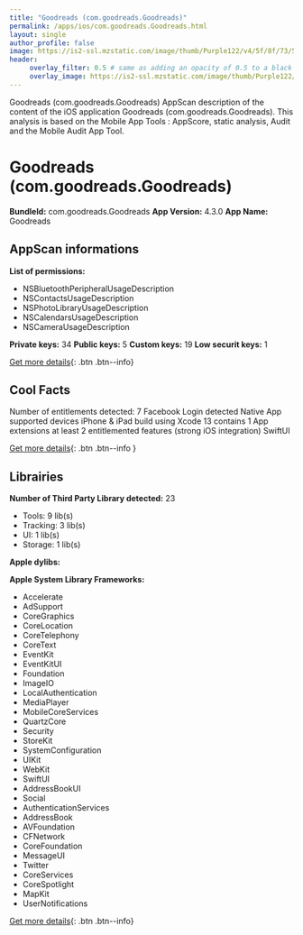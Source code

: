 ```yaml
---
title: "Goodreads (com.goodreads.Goodreads)"
permalink: /apps/ios/com.goodreads.Goodreads.html
layout: single
author_profile: false
image: https://is2-ssl.mzstatic.com/image/thumb/Purple122/v4/5f/8f/73/5f8f731e-3fd8-bace-cee6-872772fd3495/AppIcon-1x_U007emarketing-0-7-0-85-220.png/512x512bb.jpg
header: 
     overlay_filter: 0.5 # same as adding an opacity of 0.5 to a black background
     overlay_image: https://is2-ssl.mzstatic.com/image/thumb/Purple122/v4/5f/8f/73/5f8f731e-3fd8-bace-cee6-872772fd3495/AppIcon-1x_U007emarketing-0-7-0-85-220.png/512x512bb.jpg
---
```

Goodreads (com.goodreads.Goodreads) AppScan description of the content of the iOS application Goodreads (com.goodreads.Goodreads). This analysis is based on the Mobile App Tools : AppScore, static analysis, Audit and the Mobile Audit App Tool.

# Goodreads (com.goodreads.Goodreads)

**BundleId:** com.goodreads.Goodreads
**App Version:** 4.3.0
**App Name:** Goodreads


## AppScan informations 

**List of permissions:** 
- NSBluetoothPeripheralUsageDescription
- NSContactsUsageDescription
- NSPhotoLibraryUsageDescription
- NSCalendarsUsageDescription
- NSCameraUsageDescription
  
  
**Private keys:** 34
**Public keys:** 5
**Custom keys:** 19
**Low securit keys:** 1
  
[Get more details](/pricing.html){: .btn .btn--info}

## Cool Facts

Number of entitlements detected: 7
Facebook Login detected
Native App
supported devices iPhone & iPad
build using Xcode 13
contains 1 App extensions
at least 2 entitlemented features (strong iOS integration)
SwiftUI
  
[Get more details](/pricing.html){: .btn .btn--info }

## Librairies 
**Number of Third Party Library detected:** 23
- Tools: 9 lib(s)
- Tracking: 3 lib(s)
- UI: 1 lib(s)
- Storage: 1 lib(s)


**Apple dylibs:**


**Apple System Library Frameworks:**
- Accelerate
- AdSupport
- CoreGraphics
- CoreLocation
- CoreTelephony
- CoreText
- EventKit
- EventKitUI
- Foundation
- ImageIO
- LocalAuthentication
- MediaPlayer
- MobileCoreServices
- QuartzCore
- Security
- StoreKit
- SystemConfiguration
- UIKit
- WebKit
- SwiftUI
- AddressBookUI
- Social
- AuthenticationServices
- AddressBook
- AVFoundation
- CFNetwork
- CoreFoundation
- MessageUI
- Twitter
- CoreServices
- CoreSpotlight
- MapKit
- UserNotifications


  
[Get more details](/pricing.html){: .btn .btn--info}

